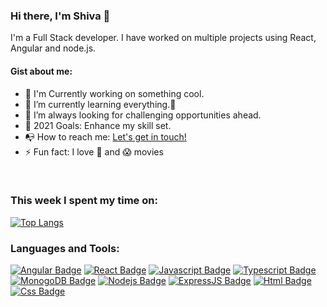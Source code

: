 ### Hi there, I'm Shiva 👋

 I'm a Full Stack developer. I have worked on multiple projects using React, Angular and node.js.
 
#### Gist about me:

- 🔭 I'm Currently working on something cool.
- 🌱 I’m currently learning everything.🤣
- 👯 I’m  always looking for challenging opportunities ahead.
- 🥅 2021 Goals: Enhance my skill set.
- 📭 How to reach me: <a href="https://www.linkedin.com/in/shivasabokdast/" target="_blank">Let's get in touch!</a>
- ⚡ Fun fact: I love 🍔 and 😱 movies
  

<br />

### This week I spent my time on:

  [![Top Langs](https://github-readme-stats.vercel.app/api/top-langs/?username=shiva-shiva&layout=compact&theme=cobalt)](https://github.com/anuraghazra/github-readme-stats)

### Languages and Tools:


 [![Angular Badge](https://img.shields.io/badge/-Angular-c3002f?style=for-the-badge&labelColor=black&logo=angular&logoColor=c3002f)](#) [![React Badge](https://img.shields.io/badge/-React-61DBFB?style=for-the-badge&labelColor=black&logo=react&logoColor=61DBFB)](#)
 [![Javascript Badge](https://img.shields.io/badge/-Javascript-F0DB4F?style=for-the-badge&labelColor=black&logo=javascript&logoColor=F0DB4F)](#) [![Typescript Badge](https://img.shields.io/badge/-Typescript-007acc?style=for-the-badge&labelColor=black&logo=typescript&logoColor=007acc)](#) [![MonogoDB Badge](https://img.shields.io/badge/-MongoDB-4DB33D?style=for-the-badge&labelColor=black&logo=mongodb&logoColor=3FA037)](#) [![Nodejs Badge](https://img.shields.io/badge/-Node.js-3C873A?style=for-the-badge&labelColor=black&logo=node.js&logoColor=3C873A)](#)
 [![ExpressJS Badge](https://img.shields.io/badge/-Express.JS-7b7b7b?style=for-the-badge&labelColor=black&logo=express&logoColor=7b7b7b)](#) [![Html Badge](https://img.shields.io/badge/-Html-ec6534?style=for-the-badge&labelColor=black&logo=html&logoColor=ec6534)](#) 
 [![Css Badge](https://img.shields.io/badge/-Css-1a0dab?style=for-the-badge&labelColor=black&logo=css&logoColor=1a0dab)](#) 
<br />